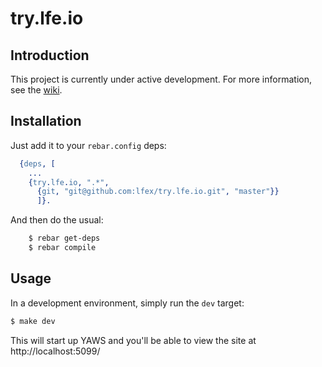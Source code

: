 # try.lfe.io


## Introduction

This project is currently under active development. For more information,
see the [wiki](../../wiki).


## Installation

Just add it to your ``rebar.config`` deps:

```erlang
  {deps, [
    ...
    {try.lfe.io, ".*",
      {git, "git@github.com:lfex/try.lfe.io.git", "master"}}
      ]}.
```

And then do the usual:

```bash
    $ rebar get-deps
    $ rebar compile
```


## Usage

In a development environment, simply run the ``dev`` target:

```bash
$ make dev
```

This will start up YAWS and you'll be able to view the site at http://localhost:5099/
